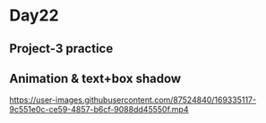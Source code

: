 # Day22
## Project-3 practice
## Animation & text+box shadow
https://user-images.githubusercontent.com/87524840/169335117-9c551e0c-ce59-4857-b6cf-9088dd45550f.mp4

